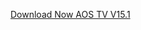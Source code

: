 [Download Now AOS TV V15.1](https://github.com/aospilat/aostv/blob/master/aostv_v_15_1.apk?raw=true)
